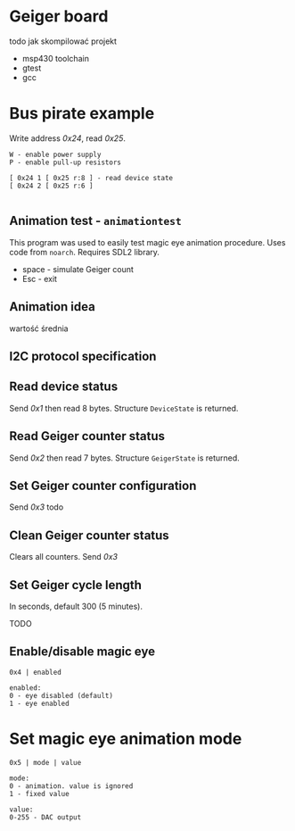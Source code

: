 # Geiger board

todo jak skompilować projekt

* msp430 toolchain
* gtest
* gcc


# Bus pirate example

Write address *0x24*, read *0x25*.

```
W - enable power supply
P - enable pull-up resistors

[ 0x24 1 [ 0x25 r:8 ] - read device state
[ 0x24 2 [ 0x25 r:6 ]


```

## Animation test - `animationtest`

This program was used to easily test magic eye animation procedure. Uses code from `noarch`. Requires SDL2 library.

* space - simulate Geiger count
* Esc - exit

## Animation idea

wartość średnia

## I2C protocol specification


## Read device status

Send *0x1* then read 8 bytes. Structure `DeviceState` is returned.


## Read Geiger counter status

Send *0x2* then read 7 bytes. Structure `GeigerState` is returned.

## Set Geiger counter configuration

Send *0x3* todo

## Clean Geiger counter status

Clears all counters. Send *0x3*

## Set Geiger cycle length

In seconds, default 300 (5 minutes).

TODO

## Enable/disable magic eye 

```
0x4 | enabled

enabled:
0 - eye disabled (default)
1 - eye enabled
```

# Set magic eye animation mode

```
0x5 | mode | value

mode:
0 - animation. value is ignored
1 - fixed value

value:
0-255 - DAC output
```
